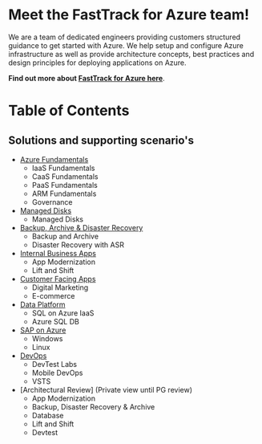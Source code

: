 # Meet the FastTrack for Azure team!
We are a team of dedicated engineers providing customers structured guidance to get started with Azure. We help setup and configure Azure infrastructure as well as provide architecture concepts, best practices and design principles for deploying applications on Azure.

**Find out more about [FastTrack for Azure here](https://azure.com/fasttrack)**. 


# Table of Contents

## Solutions and supporting scenario's

* [Azure Fundamentals](https://github.com/Azure/fta-azurefundamentals)
	- IaaS Fundamentals
	- CaaS Fundamentals
	- PaaS Fundamentals
	- ARM Fundamentals
	- Governance
* [Managed Disks](https://github.com/Azure/fta-manageddisks)
	- Managed Disks 
* [Backup, Archive & Disaster Recovery](https://github.com/Azure/fta-backuparchivedr)
	- Backup and Archive
	- Disaster Recovery with ASR
* [Internal Business Apps](https://github.com/Azure/fta-internalbusinessapps)
	- App Modernization
	- Lift and Shift    
* [Customer Facing Apps](https://github.com/Azure/fta-customerfacingapps)
	- Digital Marketing
	- E-commerce
* [Data Platform](https://github.com/Azure/fta-dataplatform)
	- SQL on Azure IaaS
	- Azure SQL DB
* [SAP on Azure](https://github.com/Azure/fta-saponazure)
	- Windows
	- Linux
* [DevOps](https://github.com/Azure/fta-devops)
	- DevTest Labs
	- Mobile DevOps
	- VSTS
* [Architectural Review] (Private view until PG review)
	- App Modernization
	- Backup, Disaster Recovery & Archive
	- Database
	- Lift and Shift
	- Devtest
